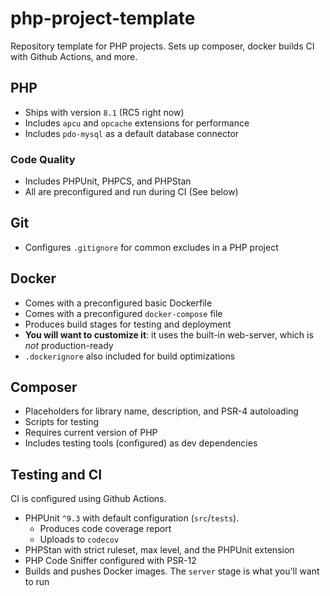 # php-project-template
Repository template for PHP projects. Sets up composer, docker builds CI with Github Actions, and more.

## PHP
- Ships with version `8.1` (RC5 right now)
- Includes `apcu` and `opcache` extensions for performance
- Includes `pdo-mysql` as a default database connector

### Code Quality
- Includes PHPUnit, PHPCS, and PHPStan
- All are preconfigured and run during CI (See below)

## Git
- Configures `.gitignore` for common excludes in a PHP project

## Docker
- Comes with a preconfigured basic Dockerfile
- Comes with a preconfigured `docker-compose` file
- Produces build stages for testing and deployment
- **You will want to customize it**: it uses the built-in web-server, which is _not_ production-ready
- `.dockerignore` also included for build optimizations

## Composer
- Placeholders for library name, description, and PSR-4 autoloading
- Scripts for testing
- Requires current version of PHP
- Includes testing tools (configured) as dev dependencies

## Testing and CI
CI is configured using Github Actions.

- PHPUnit `^9.3` with default configuration (`src`/`tests`).
    - Produces code coverage report
    - Uploads to `codecov`
- PHPStan with strict ruleset, max level, and the PHPUnit extension
- PHP Code Sniffer configured with PSR-12
- Builds and pushes Docker images. The `server` stage is what you'll want to run
